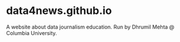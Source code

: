 # data4news.github.io
A website about data journalism education. Run by Dhrumil Mehta @ Columbia University.
